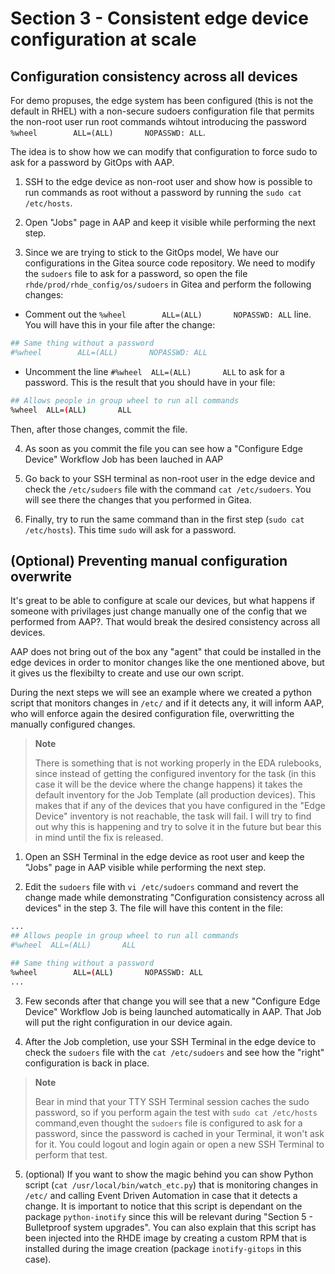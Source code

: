 # Section 3 - Consistent edge device configuration at scale

## Configuration consistency across all devices

For demo propuses, the edge system has been configured (this is not the default in RHEL) with a non-secure sudoers configuration file that permits the non-root user run root commands wihtout introducing the password `%wheel        ALL=(ALL)       NOPASSWD: ALL`. 

The idea is to show how we can modify that configuration to force sudo to ask for a password by GitOps with AAP. 


1. SSH to the edge device as non-root user and show how is possible to run commands as root without a password by running the `sudo cat /etc/hosts`.

2. Open "Jobs" page in AAP and keep it visible while performing the next step.

3. Since we are trying to stick to the GitOps model, We have our configurations in the Gitea source code repository. We need to modify the `sudoers` file to ask for a password, so open the file `rhde/prod/rhde_config/os/sudoers` in Gitea and perform the following changes:

* Comment out the `%wheel        ALL=(ALL)       NOPASSWD: ALL` line. You will have this in your file after the change:
```bash
## Same thing without a password
#%wheel        ALL=(ALL)       NOPASSWD: ALL
```

* Uncomment the line `#%wheel  ALL=(ALL)       ALL` to ask for a password. This is the result that you should have in your file:

```bash
## Allows people in group wheel to run all commands
%wheel  ALL=(ALL)       ALL
```

Then, after those changes, commit the file.

4. As soon as you commit the file you can see how a "Configure Edge Device" Workflow Job has been lauched in AAP

5. Go back to your SSH terminal as non-root user in the edge device and check the `/etc/sudoers` file with the command `cat /etc/sudoers`. You will see there the changes that you performed in Gitea.

6. Finally, try to run the same command than in the first step (`sudo cat /etc/hosts`). This time `sudo` will ask for a password.



## (Optional) Preventing manual configuration overwrite

It's great to be able to configure at scale our devices, but what happens if someone with privilages just change manually one of the config that we performed from AAP?. That would break the desired consistency across all devices.

AAP does not bring out of the box any "agent" that could be installed in the edge devices in order to monitor changes like the one mentioned above, but it gives us the flexibilty to create and use our own script.

During the next steps we will see an example where we created a python script that monitors changes in `/etc/` and if it detects any, it will inform AAP, who will enforce again the desired configuration file, overwritting the manually configured changes.

  >**Note**
  >
  > There is something that is not working properly in the EDA rulebooks, since instead of getting the configured inventory for the task (in this case it will be the device where the change happens) it takes the default inventory for the Job Template (all production devices). This makes that if any of the devices that you have configured in the "Edge Device" inventory is not reachable, the task will fail. I will try to find out why this is happening and try to solve it in the future but bear this in mind until the fix is released.

1. Open an SSH Terminal in the edge device as root user and keep the "Jobs" page in AAP visible while performing the next step.

2. Edit the `sudoers` file with `vi /etc/sudoers` command and revert the change made while demonstrating "Configuration consistency across all devices" in the step 3. The file will have this content in the file:

```bash
...
## Allows people in group wheel to run all commands
#%wheel  ALL=(ALL)       ALL

## Same thing without a password
%wheel        ALL=(ALL)       NOPASSWD: ALL
...
```


3. Few seconds after that change you will see that a new "Configure Edge Device"  Workflow Job is being launched automatically in AAP. That Job will put the right configuration in our device again.


4. After the Job completion, use your SSH Terminal in the edge device to check the `sudoers` file with the `cat /etc/sudoers` and see how the "right" configuration is back in place.

  >**Note**
  >
  > Bear in mind that your TTY SSH Terminal session caches the sudo password, so if you perform again the test with `sudo cat /etc/hosts` command,even thought the `sudoers` file is configured to ask for a password, since the password is cached in your Terminal, it won't ask for it. You could logout and login again or open a new SSH Terminal to perform that test.  

5. (optional) If you want to show the magic behind you can show Python script (`cat /usr/local/bin/watch_etc.py`) that is monitoring changes in `/etc/` and calling Event Driven Automation in case that it detects a change. It is important to notice that this script is dependant on the package `python-inotify` since this will be relevant during "Section 5 - Bulletproof system upgrades". You can also explain that this script has been injected into the RHDE image by creating a custom RPM that is installed during the image creation (package `inotify-gitops` in this case).